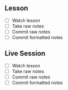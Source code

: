 ## Lesson
- [ ] Watch lesson
- [ ] Take raw notes
- [ ] Commit raw notes
- [ ] Commit formatted notes

## Live Session
- [ ] Watch lesson
- [ ] Take raw notes
- [ ] Commit raw notes
- [ ] Commit formatted notes

